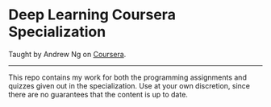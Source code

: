 # Deep Learning Coursera Specialization

Taught by Andrew Ng on [Coursera](https://www.coursera.org/specializations/deep-learning).

---

This repo contains my work for both the programming assignments and quizzes given out in the specialization. Use at your own discretion, since there are no guarantees that the content is up to date.

